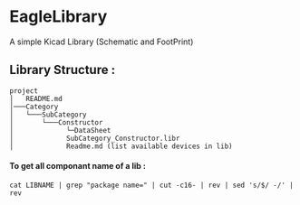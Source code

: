 # EagleLibrary

A simple Kicad Library (Schematic and FootPrint)

## Library Structure :
```
project
│   README.md       
│───Category
│   └───SubCategory
│       └───Constructor
│   	      └─DataSheet
│             SubCategory_Constructor.libr
│             Readme.md (list available devices in lib)
```
 
#### To get all componant name of a lib : 

```
cat LIBNAME | grep "package name=" | cut -c16- | rev | sed 's/$/ -/' | rev
```
